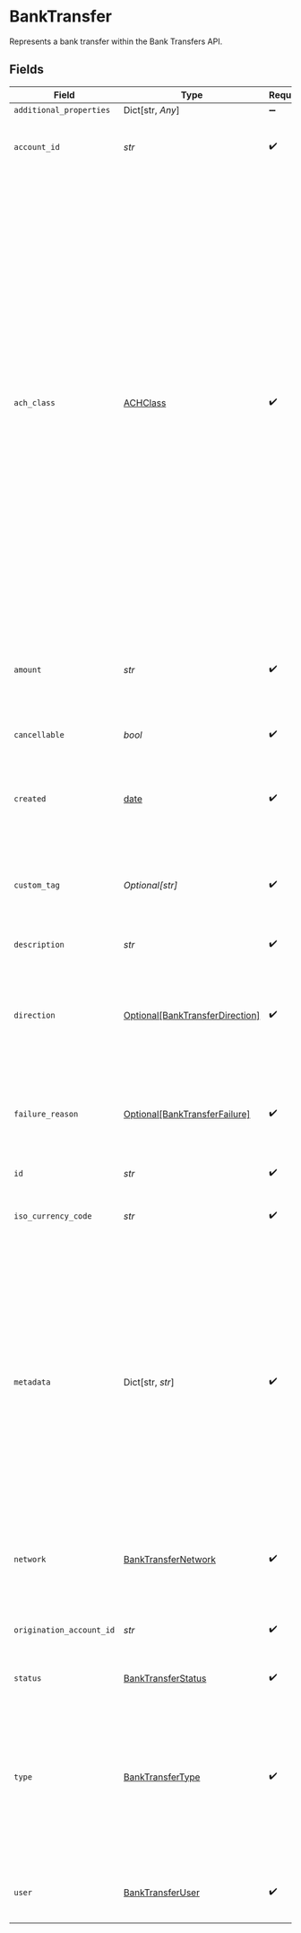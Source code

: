 # BankTransfer

Represents a bank transfer within the Bank Transfers API.


## Fields

| Field                                                                                                                                                                                                                                                                                                                                                                                                                                                                            | Type                                                                                                                                                                                                                                                                                                                                                                                                                                                                             | Required                                                                                                                                                                                                                                                                                                                                                                                                                                                                         | Description                                                                                                                                                                                                                                                                                                                                                                                                                                                                      |
| -------------------------------------------------------------------------------------------------------------------------------------------------------------------------------------------------------------------------------------------------------------------------------------------------------------------------------------------------------------------------------------------------------------------------------------------------------------------------------- | -------------------------------------------------------------------------------------------------------------------------------------------------------------------------------------------------------------------------------------------------------------------------------------------------------------------------------------------------------------------------------------------------------------------------------------------------------------------------------- | -------------------------------------------------------------------------------------------------------------------------------------------------------------------------------------------------------------------------------------------------------------------------------------------------------------------------------------------------------------------------------------------------------------------------------------------------------------------------------- | -------------------------------------------------------------------------------------------------------------------------------------------------------------------------------------------------------------------------------------------------------------------------------------------------------------------------------------------------------------------------------------------------------------------------------------------------------------------------------- |
| `additional_properties`                                                                                                                                                                                                                                                                                                                                                                                                                                                          | Dict[str, *Any*]                                                                                                                                                                                                                                                                                                                                                                                                                                                                 | :heavy_minus_sign:                                                                                                                                                                                                                                                                                                                                                                                                                                                               | N/A                                                                                                                                                                                                                                                                                                                                                                                                                                                                              |
| `account_id`                                                                                                                                                                                                                                                                                                                                                                                                                                                                     | *str*                                                                                                                                                                                                                                                                                                                                                                                                                                                                            | :heavy_check_mark:                                                                                                                                                                                                                                                                                                                                                                                                                                                               | The account ID that should be credited/debited for this bank transfer.                                                                                                                                                                                                                                                                                                                                                                                                           |
| `ach_class`                                                                                                                                                                                                                                                                                                                                                                                                                                                                      | [ACHClass](../../models/shared/achclass.md)                                                                                                                                                                                                                                                                                                                                                                                                                                      | :heavy_check_mark:                                                                                                                                                                                                                                                                                                                                                                                                                                                               | Specifies the use case of the transfer. Required for transfers on an ACH network.<br/><br/>`"ccd"` - Corporate Credit or Debit - fund transfer between two corporate bank accounts<br/><br/>`"ppd"` - Prearranged Payment or Deposit - the transfer is part of a pre-existing relationship with a consumer, eg. bill payment<br/><br/>`"tel"` - Telephone-Initiated Entry<br/><br/>`"web"` - Internet-Initiated Entry - debits from a consumer’s account where their authorization is obtained over the Internet |
| `amount`                                                                                                                                                                                                                                                                                                                                                                                                                                                                         | *str*                                                                                                                                                                                                                                                                                                                                                                                                                                                                            | :heavy_check_mark:                                                                                                                                                                                                                                                                                                                                                                                                                                                               | The amount of the bank transfer (decimal string with two digits of precision e.g. "10.00").                                                                                                                                                                                                                                                                                                                                                                                      |
| `cancellable`                                                                                                                                                                                                                                                                                                                                                                                                                                                                    | *bool*                                                                                                                                                                                                                                                                                                                                                                                                                                                                           | :heavy_check_mark:                                                                                                                                                                                                                                                                                                                                                                                                                                                               | When `true`, you can still cancel this bank transfer.                                                                                                                                                                                                                                                                                                                                                                                                                            |
| `created`                                                                                                                                                                                                                                                                                                                                                                                                                                                                        | [date](https://docs.python.org/3/library/datetime.html#date-objects)                                                                                                                                                                                                                                                                                                                                                                                                             | :heavy_check_mark:                                                                                                                                                                                                                                                                                                                                                                                                                                                               | The datetime when this bank transfer was created. This will be of the form `2006-01-02T15:04:05Z`                                                                                                                                                                                                                                                                                                                                                                                |
| `custom_tag`                                                                                                                                                                                                                                                                                                                                                                                                                                                                     | *Optional[str]*                                                                                                                                                                                                                                                                                                                                                                                                                                                                  | :heavy_check_mark:                                                                                                                                                                                                                                                                                                                                                                                                                                                               | A string containing the custom tag provided by the client in the create request. Will be null if not provided.                                                                                                                                                                                                                                                                                                                                                                   |
| `description`                                                                                                                                                                                                                                                                                                                                                                                                                                                                    | *str*                                                                                                                                                                                                                                                                                                                                                                                                                                                                            | :heavy_check_mark:                                                                                                                                                                                                                                                                                                                                                                                                                                                               | The description of the transfer.                                                                                                                                                                                                                                                                                                                                                                                                                                                 |
| `direction`                                                                                                                                                                                                                                                                                                                                                                                                                                                                      | [Optional[BankTransferDirection]](../../models/shared/banktransferdirection.md)                                                                                                                                                                                                                                                                                                                                                                                                  | :heavy_check_mark:                                                                                                                                                                                                                                                                                                                                                                                                                                                               | Indicates the direction of the transfer: `outbound` for API-initiated transfers, or `inbound` for payments received by the FBO account.                                                                                                                                                                                                                                                                                                                                          |
| `failure_reason`                                                                                                                                                                                                                                                                                                                                                                                                                                                                 | [Optional[BankTransferFailure]](../../models/shared/banktransferfailure.md)                                                                                                                                                                                                                                                                                                                                                                                                      | :heavy_check_mark:                                                                                                                                                                                                                                                                                                                                                                                                                                                               | The failure reason if the type of this transfer is `"failed"` or `"reversed"`. Null value otherwise.                                                                                                                                                                                                                                                                                                                                                                             |
| `id`                                                                                                                                                                                                                                                                                                                                                                                                                                                                             | *str*                                                                                                                                                                                                                                                                                                                                                                                                                                                                            | :heavy_check_mark:                                                                                                                                                                                                                                                                                                                                                                                                                                                               | Plaid’s unique identifier for a bank transfer.                                                                                                                                                                                                                                                                                                                                                                                                                                   |
| `iso_currency_code`                                                                                                                                                                                                                                                                                                                                                                                                                                                              | *str*                                                                                                                                                                                                                                                                                                                                                                                                                                                                            | :heavy_check_mark:                                                                                                                                                                                                                                                                                                                                                                                                                                                               | The currency of the transfer amount, e.g. "USD"                                                                                                                                                                                                                                                                                                                                                                                                                                  |
| `metadata`                                                                                                                                                                                                                                                                                                                                                                                                                                                                       | Dict[str, *str*]                                                                                                                                                                                                                                                                                                                                                                                                                                                                 | :heavy_check_mark:                                                                                                                                                                                                                                                                                                                                                                                                                                                               | The Metadata object is a mapping of client-provided string fields to any string value. The following limitations apply:<br/>The JSON values must be Strings (no nested JSON objects allowed)<br/>Only ASCII characters may be used<br/>Maximum of 50 key/value pairs<br/>Maximum key length of 40 characters<br/>Maximum value length of 500 characters<br/>                                                                                                                     |
| `network`                                                                                                                                                                                                                                                                                                                                                                                                                                                                        | [BankTransferNetwork](../../models/shared/banktransfernetwork.md)                                                                                                                                                                                                                                                                                                                                                                                                                | :heavy_check_mark:                                                                                                                                                                                                                                                                                                                                                                                                                                                               | The network or rails used for the transfer. Valid options are `ach`, `same-day-ach`, or `wire`.                                                                                                                                                                                                                                                                                                                                                                                  |
| `origination_account_id`                                                                                                                                                                                                                                                                                                                                                                                                                                                         | *str*                                                                                                                                                                                                                                                                                                                                                                                                                                                                            | :heavy_check_mark:                                                                                                                                                                                                                                                                                                                                                                                                                                                               | Plaid’s unique identifier for the origination account that was used for this transfer.                                                                                                                                                                                                                                                                                                                                                                                           |
| `status`                                                                                                                                                                                                                                                                                                                                                                                                                                                                         | [BankTransferStatus](../../models/shared/banktransferstatus.md)                                                                                                                                                                                                                                                                                                                                                                                                                  | :heavy_check_mark:                                                                                                                                                                                                                                                                                                                                                                                                                                                               | The status of the transfer.                                                                                                                                                                                                                                                                                                                                                                                                                                                      |
| `type`                                                                                                                                                                                                                                                                                                                                                                                                                                                                           | [BankTransferType](../../models/shared/banktransfertype.md)                                                                                                                                                                                                                                                                                                                                                                                                                      | :heavy_check_mark:                                                                                                                                                                                                                                                                                                                                                                                                                                                               | The type of bank transfer. This will be either `debit` or `credit`.  A `debit` indicates a transfer of money into the origination account; a `credit` indicates a transfer of money out of the origination account.                                                                                                                                                                                                                                                              |
| `user`                                                                                                                                                                                                                                                                                                                                                                                                                                                                           | [BankTransferUser](../../models/shared/banktransferuser.md)                                                                                                                                                                                                                                                                                                                                                                                                                      | :heavy_check_mark:                                                                                                                                                                                                                                                                                                                                                                                                                                                               | The legal name and other information for the account holder.                                                                                                                                                                                                                                                                                                                                                                                                                     |